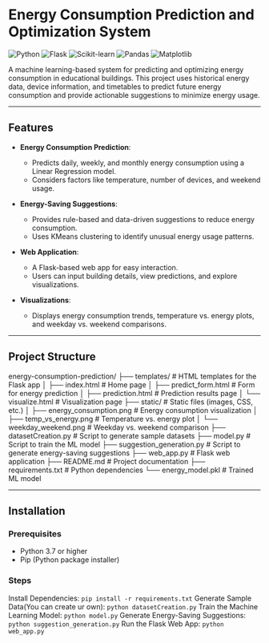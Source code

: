 # Energy Consumption Prediction and Optimization System

![Python](https://img.shields.io/badge/Python-3.7%2B-blue)
![Flask](https://img.shields.io/badge/Flask-2.0%2B-green)
![Scikit-learn](https://img.shields.io/badge/Scikit--learn-1.0%2B-orange)
![Pandas](https://img.shields.io/badge/Pandas-1.3%2B-yellow)
![Matplotlib](https://img.shields.io/badge/Matplotlib-3.4%2B-red)

A machine learning-based system for predicting and optimizing energy consumption in educational buildings. This project uses historical energy data, device information, and timetables to predict future energy consumption and provide actionable suggestions to minimize energy usage.

---

## Features

- **Energy Consumption Prediction**:
  - Predicts daily, weekly, and monthly energy consumption using a Linear Regression model.
  - Considers factors like temperature, number of devices, and weekend usage.

- **Energy-Saving Suggestions**:
  - Provides rule-based and data-driven suggestions to reduce energy consumption.
  - Uses KMeans clustering to identify unusual energy usage patterns.

- **Web Application**:
  - A Flask-based web app for easy interaction.
  - Users can input building details, view predictions, and explore visualizations.

- **Visualizations**:
  - Displays energy consumption trends, temperature vs. energy plots, and weekday vs. weekend comparisons.

---

## Project Structure
energy-consumption-prediction/
├── templates/ # HTML templates for the Flask app
│ ├── index.html # Home page
│ ├── predict_form.html # Form for energy prediction
│ ├── prediction.html # Prediction results page
│ └── visualize.html # Visualization page
├── static/ # Static files (images, CSS, etc.)
│ ├── energy_consumption.png # Energy consumption visualization
│ ├── temp_vs_energy.png # Temperature vs. energy plot
│ └── weekday_weekend.png # Weekday vs. weekend comparison
├── datasetCreation.py # Script to generate sample datasets
├── model.py # Script to train the ML model
├── suggestion_generation.py # Script to generate energy-saving suggestions
├── web_app.py # Flask web application
├── README.md # Project documentation
├── requirements.txt # Python dependencies
└── energy_model.pkl # Trained ML model



---

## Installation

### Prerequisites

- Python 3.7 or higher
- Pip (Python package installer)

### Steps
Install Dependencies:
```pip install -r requirements.txt```
Generate Sample Data(You can create ur own):
```python datasetCreation.py```
Train the Machine Learning Model:
```python model.py```
Generate Energy-Saving Suggestions:
```python suggestion_generation.py```
Run the Flask Web App:
```python web_app.py```